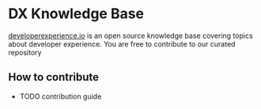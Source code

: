 # DX Knowledge Base

[developerexperience.io](https://developerexperience.io) is an open source knowledge base covering topics about developer experience. You are free to contribute to our curated repository

## How to contribute

- TODO contribution guide
